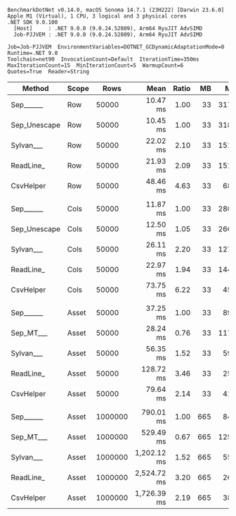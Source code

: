 ```

BenchmarkDotNet v0.14.0, macOS Sonoma 14.7.1 (23H222) [Darwin 23.6.0]
Apple M1 (Virtual), 1 CPU, 3 logical and 3 physical cores
.NET SDK 9.0.100
  [Host]     : .NET 9.0.0 (9.0.24.52809), Arm64 RyuJIT AdvSIMD
  Job-PJJVEM : .NET 9.0.0 (9.0.24.52809), Arm64 RyuJIT AdvSIMD

Job=Job-PJJVEM  EnvironmentVariables=DOTNET_GCDynamicAdaptationMode=0  Runtime=.NET 9.0  
Toolchain=net90  InvocationCount=Default  IterationTime=350ms  
MaxIterationCount=15  MinIterationCount=5  WarmupCount=6  
Quotes=True  Reader=String  

```
| Method       | Scope | Rows    | Mean        | Ratio | MB  | MB/s   | ns/row | Allocated     | Alloc Ratio |
|------------- |------ |-------- |------------:|------:|----:|-------:|-------:|--------------:|------------:|
| Sep______    | Row   | 50000   |    10.47 ms |  1.00 |  33 | 3178.1 |  209.4 |          1 KB |        1.00 |
| Sep_Unescape | Row   | 50000   |    10.45 ms |  1.00 |  33 | 3184.3 |  209.0 |       1.08 KB |        1.08 |
| Sylvan___    | Row   | 50000   |    22.02 ms |  2.10 |  33 | 1511.4 |  440.4 |       6.79 KB |        6.79 |
| ReadLine_    | Row   | 50000   |    21.93 ms |  2.09 |  33 | 1517.8 |  438.6 |   108778.8 KB |  108,778.80 |
| CsvHelper    | Row   | 50000   |    48.46 ms |  4.63 |  33 |  686.9 |  969.1 |      20.28 KB |       20.28 |
|              |       |         |             |       |     |        |        |               |             |
| Sep______    | Cols  | 50000   |    11.87 ms |  1.00 |  33 | 2805.0 |  237.3 |          1 KB |        1.00 |
| Sep_Unescape | Cols  | 50000   |    12.50 ms |  1.05 |  33 | 2663.6 |  249.9 |       1.09 KB |        1.08 |
| Sylvan___    | Cols  | 50000   |    26.11 ms |  2.20 |  33 | 1274.5 |  522.3 |       6.79 KB |        6.77 |
| ReadLine_    | Cols  | 50000   |    22.97 ms |  1.94 |  33 | 1448.7 |  459.5 |  108778.81 KB |  108,355.54 |
| CsvHelper    | Cols  | 50000   |    73.75 ms |  6.22 |  33 |  451.3 | 1475.1 |     446.72 KB |      444.98 |
|              |       |         |             |       |     |        |        |               |             |
| Sep______    | Asset | 50000   |    37.25 ms |  1.00 |  33 |  893.5 |  745.0 |   13802.77 KB |        1.00 |
| Sep_MT___    | Asset | 50000   |    28.24 ms |  0.76 |  33 | 1178.5 |  564.8 |   13887.87 KB |        1.01 |
| Sylvan___    | Asset | 50000   |    56.35 ms |  1.52 |  33 |  590.7 | 1126.9 |   13961.24 KB |        1.01 |
| ReadLine_    | Asset | 50000   |   128.72 ms |  3.46 |  33 |  258.6 | 2574.5 |  122305.87 KB |        8.86 |
| CsvHelper    | Asset | 50000   |    79.64 ms |  2.14 |  33 |  417.9 | 1592.8 |   13971.07 KB |        1.01 |
|              |       |         |             |       |     |        |        |               |             |
| Sep______    | Asset | 1000000 |   790.01 ms |  1.00 | 665 |  842.8 |  790.0 |  266670.24 KB |        1.00 |
| Sep_MT___    | Asset | 1000000 |   529.49 ms |  0.67 | 665 | 1257.4 |  529.5 |  272111.11 KB |        1.02 |
| Sylvan___    | Asset | 1000000 | 1,202.12 ms |  1.52 | 665 |  553.9 | 1202.1 |  266825.15 KB |        1.00 |
| ReadLine_    | Asset | 1000000 | 2,524.72 ms |  3.20 | 665 |  263.7 | 2524.7 | 2442322.15 KB |        9.16 |
| CsvHelper    | Asset | 1000000 | 1,726.39 ms |  2.19 | 665 |  385.7 | 1726.4 |  266840.23 KB |        1.00 |
